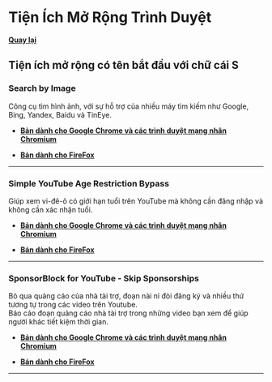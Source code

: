 # Tiện Ích Mở Rộng Trình Duyệt

**[Quay lại](https://khangshirokuma.github.io/TienIchMoRongTrinhDuyet/)**

## Tiện ích mở rộng có tên bắt đầu với chữ cái S

### Search by Image

Công cụ tìm hình ảnh, với sự hỗ trợ của nhiều máy tìm kiếm như Google, Bing, Yandex, Baidu và TinEye.

- **[Bản dành cho Google Chrome và các trình duyệt mạng nhân Chromium](https://chromewebstore.google.com/detail/search-by-image/cnojnbdhbhnkbcieeekonklommdnndci?hl=vi)**

- **[Bản dành cho FireFox](https://addons.mozilla.org/vi/firefox/addon/search_by_image/)**

---
### Simple YouTube Age Restriction Bypass

Giúp xem vi-đê-ô có giới hạn tuổi trên YouTube mà không cần đăng nhập và không cần xác nhận tuổi.

- **[Bản dành cho Google Chrome và các trình duyệt mạng nhân Chromium](https://greasyfork.org/vi/scripts/423851-simple-youtube-age-restriction-bypass)**

- **[Bản dành cho FireFox](https://greasyfork.org/vi/scripts/423851-simple-youtube-age-restriction-bypass)**

---
### SponsorBlock for YouTube - Skip Sponsorships

Bỏ qua quảng cáo của nhà tài trợ, đoạn nài nỉ đòi đăng ký và nhiều thứ tương tự trong các video trên Youtube.  
Báo cáo đoạn quảng cáo nhà tài trợ trong những video bạn xem để giúp người khác tiết kiệm thời gian.

- **[Bản dành cho Google Chrome và các trình duyệt mạng nhân Chromium](https://chromewebstore.google.com/detail/sponsorblock-for-youtube/mnjggcdmjocbbbhaepdhchncahnbgone?hl=vi)**

- **[Bản dành cho FireFox](https://addons.mozilla.org/vi/firefox/addon/sponsorblock/)**

---
